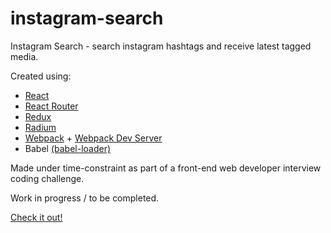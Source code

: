 # instagram-search
Instagram Search - search instagram hashtags and receive latest tagged media.

Created using:
* [React](https://github.com/facebook/react)
* [React Router](https://github.com/reactjs/react-router)
* [Redux](https://github.com/reactjs/redux)
* [Radium](https://github.com/FormidableLabs/radium)
* [Webpack](https://github.com/webpack/webpack) + [Webpack Dev Server](https://github.com/webpack/webpack-dev-server)
* Babel [(babel-loader)](https://github.com/babel/babel-loader)

Made under time-constraint as part of a front-end web developer interview coding challenge.

Work in progress / to be completed.

[Check it out!](http://mikebars.github.io/instagram-search/)
